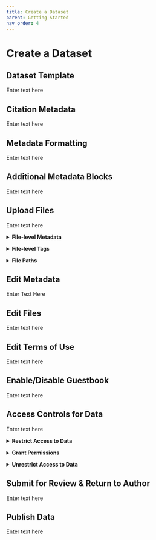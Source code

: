 ```yaml
---
title: Create a Dataset
parent: Getting Started
nav_order: 4
---
```

<script src="https://unpkg.com/vanilla-back-to-top@7.2.1/dist/vanilla-back-to-top.min.js"></script>
<script>addBackToTop({
  diameter: 56,
  backgroundColor: 'rgb(75, 156, 211)',
  textColor: '#fff'
})</script>

# Create a Dataset

## Dataset Template

Enter text here

## Citation Metadata

Enter text here

## Metadata Formatting

Enter text here

## Additional Metadata Blocks

Enter text here

## Upload Files

Enter text here

<details>
  <summary><strong>File-level Metadata</strong></summary><br>
  Descriptive text about this section.  
</details>
<p></p>

<details>
  <summary><strong>File-level Tags</strong></summary><br>
  Descriptive text about this section.  
</details>
<p></p>

<details>
  <summary><strong>File Paths</strong></summary><br>
  Descriptive text about this section.  
</details>
<p></p>

## Edit Metadata

Enter Text Here

## Edit Files

Enter text here

## Edit Terms of Use

Enter text here

## Enable/Disable Guestbook

Enter text here

## Access Controls for Data

Enter text here

<details>
  <summary><strong>Restrict Access to Data</strong></summary><br>
  Descriptive text about this section.  
</details>
<p></p>

<details>
  <summary><strong>Grant Permissions</strong></summary><br>
  Descriptive text about this section.  
</details>
<p></p>

<details>
  <summary><strong>Unrestrict Access to Data</strong></summary><br>
  Descriptive text about this section.  
</details>
<p></p>

## Submit for Review & Return to Author

Enter text here

## Publish Data

Enter text here
